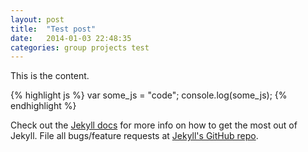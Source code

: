 ```yaml
---
layout: post
title:  "Test post"
date:   2014-01-03 22:48:35
categories: group projects test
---
```


This is the content.

{% highlight js %}
var some_js = "code";
console.log(some_js);
{% endhighlight %}

Check out the [Jekyll docs][jekyll] for more info on how to get the most out of Jekyll. File all bugs/feature requests at [Jekyll's GitHub repo][jekyll-gh].

[jekyll-gh]: https://github.com/mojombo/jekyll
[jekyll]:    http://jekyllrb.com
